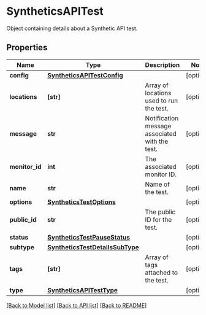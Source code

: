 # SyntheticsAPITest

Object containing details about a Synthetic API test.
## Properties
Name | Type | Description | Notes
------------ | ------------- | ------------- | -------------
**config** | [**SyntheticsAPITestConfig**](SyntheticsAPITestConfig.md) |  | [optional] 
**locations** | **[str]** | Array of locations used to run the test. | [optional] 
**message** | **str** | Notification message associated with the test. | [optional] 
**monitor_id** | **int** | The associated monitor ID. | [optional] 
**name** | **str** | Name of the test. | [optional] 
**options** | [**SyntheticsTestOptions**](SyntheticsTestOptions.md) |  | [optional] 
**public_id** | **str** | The public ID for the test. | [optional] 
**status** | [**SyntheticsTestPauseStatus**](SyntheticsTestPauseStatus.md) |  | [optional] 
**subtype** | [**SyntheticsTestDetailsSubType**](SyntheticsTestDetailsSubType.md) |  | [optional] 
**tags** | **[str]** | Array of tags attached to the test. | [optional] 
**type** | [**SyntheticsAPITestType**](SyntheticsAPITestType.md) |  | [optional] 

[[Back to Model list]](README.md#documentation-for-models) [[Back to API list]](README.md#documentation-for-api-endpoints) [[Back to README]](README.md)


